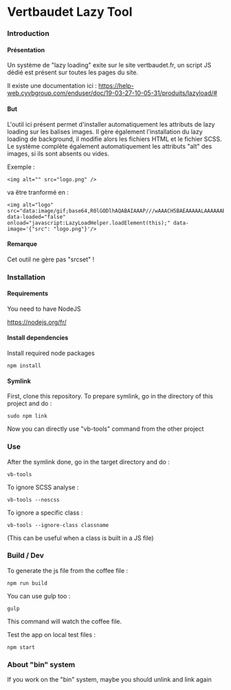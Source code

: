 # Vertbaudet Lazy Tool

### Introduction

#### Présentation
Un système de "lazy loading" exite sur le site vertbaudet.fr, un script JS dédié est présent sur toutes les pages du site.

Il existe une documentation ici :
https://help-web.cyvbgroup.com/enduser/doc/19-03-27-10-05-31/produits/lazyload/#

#### But 
L'outil ici présent permet d'installer automatiquement les attributs de lazy loading sur les balises images.
Il gère également l'installation du lazy loading de background, il modifie alors les fichiers HTML et le fichier SCSS.
Le système complète également automatiquement les attributs "alt" des images, si ils sont absents ou vides.

Exemple :
```
<img alt="" src="logo.png" />
```
va être tranformé en :
```
<img alt="logo" src="data:image/gif;base64,R0lGODlhAQABAIAAAP///wAAACH5BAEAAAAALAAAAAABAAEAAAICRAEAOw==" data-loaded="false" onload="javascript:LazyLoadHelper.loadElement(this);" data-image='{"src": "logo.png"}'/>
```

#### Remarque
Cet outil ne gère pas "srcset" !


### Installation

#### Requirements

You need to have NodeJS

https://nodejs.org/fr/


#### Install dependencies

Install required node packages
```
npm install
```


#### Symlink

First, clone this repository.
To prepare symlink, go in the directory of this project and do :
```
sudo npm link
```

Now you can directly use "vb-tools" command from the other project


### Use
After the symlink done, go in the target directory and do :
```
vb-tools
```

To ignore SCSS analyse :
```
vb-tools --noscss
```

To ignore a specific class :
```
vb-tools --ignore-class classname
```
(This can be useful when a class is built in a JS file)


### Build / Dev
To generate the js file from the coffee file :
```
npm run build
```


You can use gulp too :
```
gulp
```
This command will watch the coffee file.


Test the app on local test files :
```
npm start
```

### About "bin" system
If you work on the "bin" system, maybe you should unlink and link again

